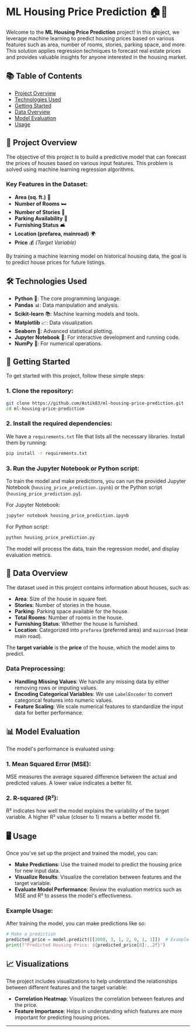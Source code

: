 


# ML Housing Price Prediction 🏠💸

Welcome to the **ML Housing Price Prediction** project! In this project, we leverage machine learning to predict housing prices based on various features such as area, number of rooms, stories, parking space, and more. This solution applies regression techniques to forecast real estate prices and provides valuable insights for anyone interested in the housing market.

## 📚 Table of Contents

- [Project Overview](#project-overview)
- [Technologies Used](#technologies-used)
- [Getting Started](#getting-started)
- [Data Overview](#data-overview)
- [Model Evaluation](#model-evaluation)
- [Usage](#usage)

## 🏡 Project Overview

The objective of this project is to build a predictive model that can forecast the prices of houses based on various input features. This problem is solved using machine learning regression algorithms.

### Key Features in the Dataset:
- **Area (sq. ft.)** 📏
- **Number of Rooms** 🛏️
- **Number of Stories** 🏢
- **Parking Availability** 🚗
- **Furnishing Status** 🛋️
- **Location (prefarea, mainroad)** 🌍
- **Price** 💰 *(Target Variable)*

By training a machine learning model on historical housing data, the goal is to predict house prices for future listings.

## 🛠️ Technologies Used

- **Python** 🐍: The core programming language.
- **Pandas** 📊: Data manipulation and analysis.
- **Scikit-learn** 📚: Machine learning models and tools.
- **Matplotlib** 📈: Data visualization.
- **Seaborn** 🎨: Advanced statistical plotting.
- **Jupyter Notebook** 📝: For interactive development and running code.
- **NumPy** 🔢: For numerical operations.

## 🚀 Getting Started

To get started with this project, follow these simple steps:

### 1. Clone the repository:

```bash
git clone https://github.com/Astik83/ml-housing-price-prediction.git
cd ml-housing-price-prediction
```

### 2. Install the required dependencies:

We have a `requirements.txt` file that lists all the necessary libraries. Install them by running:

```bash
pip install -r requirements.txt
```

### 3. Run the Jupyter Notebook or Python script:

To train the model and make predictions, you can run the provided Jupyter Notebook (`housing_price_prediction.ipynb`) or the Python script (`housing_price_prediction.py`).

For Jupyter Notebook:

```bash
jupyter notebook housing_price_prediction.ipynb
```

For Python script:

```bash
python housing_price_prediction.py
```

The model will process the data, train the regression model, and display evaluation metrics.

## 📂 Data Overview

The dataset used in this project contains information about houses, such as:

- **Area**: Size of the house in square feet.
- **Stories**: Number of stories in the house.
- **Parking**: Parking space available for the house.
- **Total Rooms**: Number of rooms in the house.
- **Furnishing Status**: Whether the house is furnished.
- **Location**: Categorized into `prefarea` (preferred area) and `mainroad` (near main road).

The **target variable** is the **price** of the house, which the model aims to predict.

### Data Preprocessing:
- **Handling Missing Values**: We handle any missing data by either removing rows or imputing values.
- **Encoding Categorical Variables**: We use `LabelEncoder` to convert categorical features into numeric values.
- **Feature Scaling**: We scale numerical features to standardize the input data for better performance.

## 📊 Model Evaluation

The model's performance is evaluated using:

### 1. **Mean Squared Error (MSE)**:
MSE measures the average squared difference between the actual and predicted values. A lower value indicates a better fit.

### 2. **R-squared (R²)**:
R² indicates how well the model explains the variability of the target variable. A higher R² value (closer to 1) means a better model fit.

## 🖥️ Usage

Once you've set up the project and trained the model, you can:

- **Make Predictions**: Use the trained model to predict the housing price for new input data.
- **Visualize Results**: Visualize the correlation between features and the target variable.
- **Evaluate Model Performance**: Review the evaluation metrics such as MSE and R² to assess the model's effectiveness.

### Example Usage:

After training the model, you can make predictions like so:

```python
# Make a prediction
predicted_price = model.predict([[3000, 3, 1, 2, 0, 1, 1]])  # Example feature values
print(f"Predicted Housing Price: ${predicted_price[0]:,.2f}")
```

## 📈 Visualizations

The project includes visualizations to help understand the relationships between different features and the target variable:

- **Correlation Heatmap**: Visualizes the correlation between features and the price.
- **Feature Importance**: Helps in understanding which features are more important for predicting housing prices.

---
